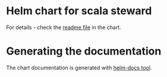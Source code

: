 # Helm chart for scala steward

For details - check the [readme file](helm/steward/README.md) in the chart.

# Generating the documentation

The chart documentation is generated with [helm-docs tool](https://github.com/norwoodj/helm-docs).